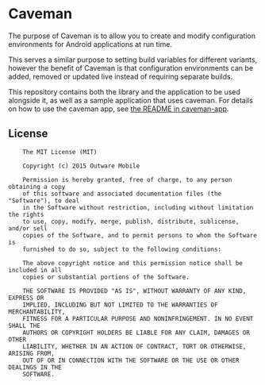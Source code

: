 Caveman
=======

The purpose of Caveman is to allow you to create and modify configuration environments for Android applications at run time. 

This serves a similar purpose to setting build variables for different variants, however the benefit of Caveman is that configuration environments can be added, removed or updated live instead of requiring separate builds.

This repository contains both the library and the application to be used alongside it, as well as a sample application that uses caveman. For details on how to use the caveman app, see [the README in caveman-app](https://github.com/outware/caveman-app).
	
License
-------
		The MIT License (MIT)
		
		Copyright (c) 2015 Outware Mobile
		
		Permission is hereby granted, free of charge, to any person obtaining a copy
		of this software and associated documentation files (the "Software"), to deal
		in the Software without restriction, including without limitation the rights
		to use, copy, modify, merge, publish, distribute, sublicense, and/or sell
		copies of the Software, and to permit persons to whom the Software is
		furnished to do so, subject to the following conditions:
		
		The above copyright notice and this permission notice shall be included in all
		copies or substantial portions of the Software.
		
		THE SOFTWARE IS PROVIDED "AS IS", WITHOUT WARRANTY OF ANY KIND, EXPRESS OR
		IMPLIED, INCLUDING BUT NOT LIMITED TO THE WARRANTIES OF MERCHANTABILITY,
		FITNESS FOR A PARTICULAR PURPOSE AND NONINFRINGEMENT. IN NO EVENT SHALL THE
		AUTHORS OR COPYRIGHT HOLDERS BE LIABLE FOR ANY CLAIM, DAMAGES OR OTHER
		LIABILITY, WHETHER IN AN ACTION OF CONTRACT, TORT OR OTHERWISE, ARISING FROM,
		OUT OF OR IN CONNECTION WITH THE SOFTWARE OR THE USE OR OTHER DEALINGS IN THE
		SOFTWARE.
